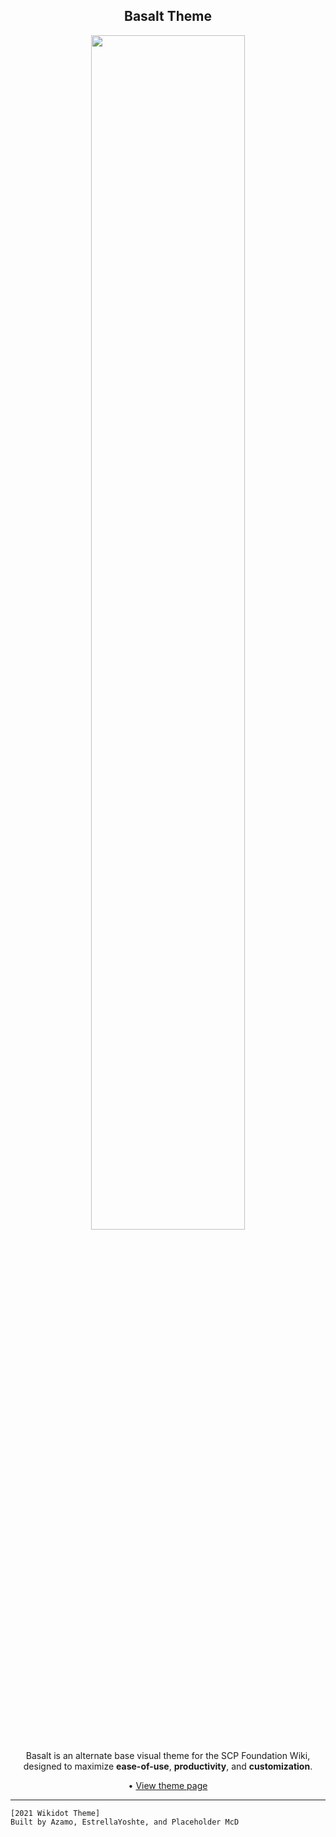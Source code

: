  <h2 align="center">Basalt Theme</h2>

<p align="center">
<img src="https://basalt-team.github.io/Basalt/bin/nubasalt_logo_text_icon.svg" width="70%">
</p>

<p align="center">
Basalt is an alternate base visual theme for the SCP Foundation Wiki, designed to maximize <b>ease-of-use</b>, <b>productivity</b>, and <b>customization</b>. 
</p>

<p align="center">
  • <a href="https://scp-wiki.wikidot.com/theme:basalt">View theme page</a>
</p>

---

```
[2021 Wikidot Theme]
Built by Azamo, EstrellaYoshte, and Placeholder McD
```
